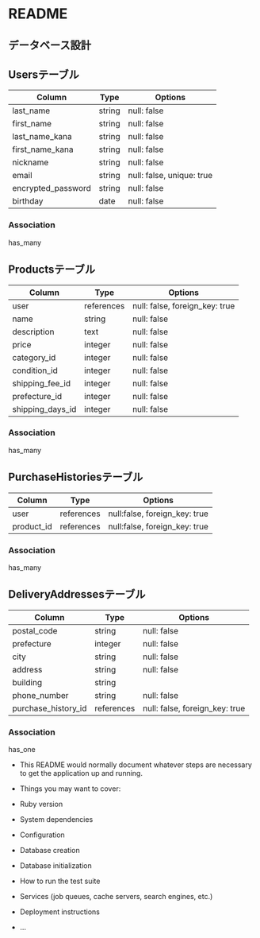 # README

## データベース設計

## Usersテーブル

| Column	           | Type     | Options                      |
| ------------------ | ---------| ---------------------------- |
| last_name          | string   | null: false                  | 
| first_name         | string   | null: false                  | 
| last_name_kana     | string   | null: false                  |
| first_name_kana    | string   | null: false                  |
| nickname           | string   | null: false                  |
| email              | string   | null: false, unique: true    |
| encrypted_password | string   | null: false                  |
| birthday           |	date	  | null: false                  |
### Association
has_many

## Productsテーブル

| Column          | Type      | Options                        |
| --------------- | --------- | ------------------------------ |
| user            | references | null: false, foreign_key: true |
| name            | string    | null: false                    |
| description     | text	    | null: false                    |
| price	          | integer   | null: false                    |
| category_id     | integer	  | null: false                    |
| condition_id    | integer   | null: false                    |
| shipping_fee_id | integer    | null: false                    |
| prefecture_id   |	integer	  | null: false                    |
| shipping_days_id|	integer	  | null: false                    |
### Association
has_many

## PurchaseHistoriesテーブル

| Column          | Type      | Options                        |
| --------------- | --------- | ------------------------------ |
| user            | references | null:false, foreign_key: true  |
| product_id      | references | null:false, foreign_key: true  |
### Association
has_many

## DeliveryAddressesテーブル

| Column          | Type      | Options                        |
| --------------- | --------- | ------------------------------ |
| postal_code     | string	  | null: false                    |
| prefecture      | integer   |	null: false                    |
| city            |	string	  | null: false                    |
| address         |	string	  | null: false                    |
| building        |	string	  |                                |
| phone_number    |	string	  | null: false                    |
| purchase_history_id | references | null: false, foreign_key: true|
### Association
has_one

* This README would normally document whatever steps are necessary to get the
application up and running.

* Things you may want to cover:

* Ruby version

* System dependencies

* Configuration

* Database creation

* Database initialization

* How to run the test suite

* Services (job queues, cache servers, search engines, etc.)

* Deployment instructions

* ...
